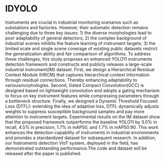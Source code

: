 # IDYOLO
Instruments are crucial in industrial monitoring scenarios such as substations and factories. However, their automatic detection remains challenging due to three key issues: 1) the diverse morphologies lead to poor adaptability of general detectors; 2) the complex background of industrial scenes inhibits the feature learning of instrument targets; 3) the limited scale and single scene coverage of existing public datasets restrict the generalization ability and fair comparison of algorithms. To address these challenges, this study proposes an enhanced YOLO11 instruments detection framework and constructs and publicly releases a large-scale industrial instrument(IM) dataset. First, we design a Hierarchical Residual Context Module (HRCM) that captures hierarchical context information through residual connections. Thereby enhancing adaptability to variousmorphologies. Second, Gated Compact Convolution(GCC) is designed based on lightweight convolution and adopts a gating mechanism to focus on key instrument features while compressing parameters through a bottleneck structure. Finally, we designed a Dynamic Threshold Focused Loss (DTFL): extending the idea of adaptive loss, DTFL dynamically adjusts weights to suppress susceptible background samples and pay more attention to instrument targets. Experimental results on the IM dataset show that the proposed framework outperforms the baseline YOLO11 by 3.0\% in recall, 4.5\% in precision, 1.7\% in mAP50, and 1.7\% in mAP50:90. This work enhances the detection capability of instruments in industrial environments and provides a standardized dataset for subsequent research. In addition, our Instruments detection VIoT system, deployed in the field, has demonstrated outstanding performance.The code and dataset will be released after the paper is published.

